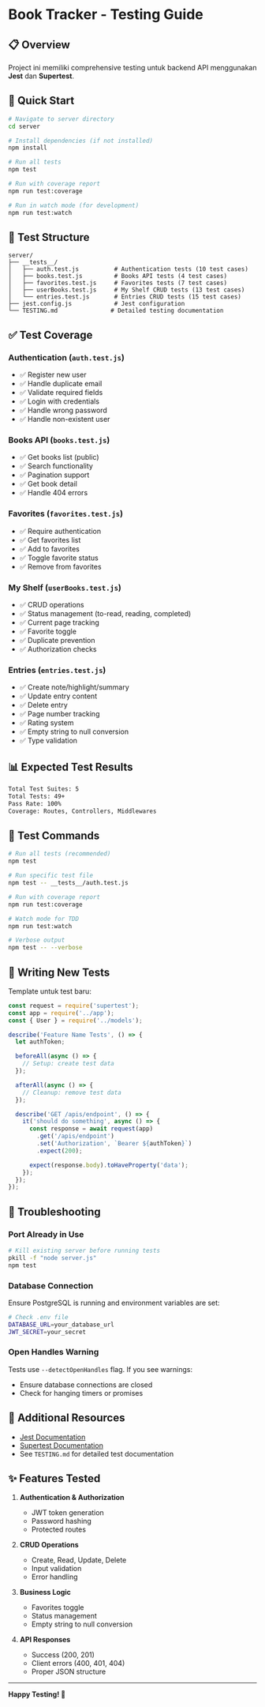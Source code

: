 # Book Tracker - Testing Guide

## 📋 Overview

Project ini memiliki comprehensive testing untuk backend API menggunakan **Jest** dan **Supertest**.

## 🚀 Quick Start

```bash
# Navigate to server directory
cd server

# Install dependencies (if not installed)
npm install

# Run all tests
npm test

# Run with coverage report
npm run test:coverage

# Run in watch mode (for development)
npm run test:watch
```

## 📁 Test Structure

```
server/
├── __tests__/
│   ├── auth.test.js          # Authentication tests (10 test cases)
│   ├── books.test.js         # Books API tests (4 test cases)
│   ├── favorites.test.js     # Favorites tests (7 test cases)
│   ├── userBooks.test.js     # My Shelf CRUD tests (13 test cases)
│   └── entries.test.js       # Entries CRUD tests (15 test cases)
├── jest.config.js            # Jest configuration
└── TESTING.md               # Detailed testing documentation
```

## ✅ Test Coverage

### Authentication (`auth.test.js`)
- ✅ Register new user
- ✅ Handle duplicate email
- ✅ Validate required fields
- ✅ Login with credentials
- ✅ Handle wrong password
- ✅ Handle non-existent user

### Books API (`books.test.js`)
- ✅ Get books list (public)
- ✅ Search functionality
- ✅ Pagination support
- ✅ Get book detail
- ✅ Handle 404 errors

### Favorites (`favorites.test.js`)
- ✅ Require authentication
- ✅ Get favorites list
- ✅ Add to favorites
- ✅ Toggle favorite status
- ✅ Remove from favorites

### My Shelf (`userBooks.test.js`)
- ✅ CRUD operations
- ✅ Status management (to-read, reading, completed)
- ✅ Current page tracking
- ✅ Favorite toggle
- ✅ Duplicate prevention
- ✅ Authorization checks

### Entries (`entries.test.js`)
- ✅ Create note/highlight/summary
- ✅ Update entry content
- ✅ Delete entry
- ✅ Page number tracking
- ✅ Rating system
- ✅ Empty string to null conversion
- ✅ Type validation

## 📊 Expected Test Results

```bash
Total Test Suites: 5
Total Tests: 49+
Pass Rate: 100%
Coverage: Routes, Controllers, Middlewares
```

## 🔧 Test Commands

```bash
# Run all tests (recommended)
npm test

# Run specific test file
npm test -- __tests__/auth.test.js

# Run with coverage report
npm run test:coverage

# Watch mode for TDD
npm run test:watch

# Verbose output
npm test -- --verbose
```

## 📝 Writing New Tests

Template untuk test baru:

```javascript
const request = require('supertest');
const app = require('../app');
const { User } = require('../models');

describe('Feature Name Tests', () => {
  let authToken;

  beforeAll(async () => {
    // Setup: create test data
  });

  afterAll(async () => {
    // Cleanup: remove test data
  });

  describe('GET /apis/endpoint', () => {
    it('should do something', async () => {
      const response = await request(app)
        .get('/apis/endpoint')
        .set('Authorization', `Bearer ${authToken}`)
        .expect(200);

      expect(response.body).toHaveProperty('data');
    });
  });
});
```

## 🐛 Troubleshooting

### Port Already in Use
```bash
# Kill existing server before running tests
pkill -f "node server.js"
npm test
```

### Database Connection
Ensure PostgreSQL is running and environment variables are set:
```bash
# Check .env file
DATABASE_URL=your_database_url
JWT_SECRET=your_secret
```

### Open Handles Warning
Tests use `--detectOpenHandles` flag. If you see warnings:
- Ensure database connections are closed
- Check for hanging timers or promises

## 📖 Additional Resources

- [Jest Documentation](https://jestjs.io/docs/getting-started)
- [Supertest Documentation](https://github.com/visionmedia/supertest)
- See `TESTING.md` for detailed test documentation

## ✨ Features Tested

1. **Authentication & Authorization**
   - JWT token generation
   - Password hashing
   - Protected routes

2. **CRUD Operations**
   - Create, Read, Update, Delete
   - Input validation
   - Error handling

3. **Business Logic**
   - Favorites toggle
   - Status management
   - Empty string to null conversion

4. **API Responses**
   - Success (200, 201)
   - Client errors (400, 401, 404)
   - Proper JSON structure

---

**Happy Testing! 🧪**
